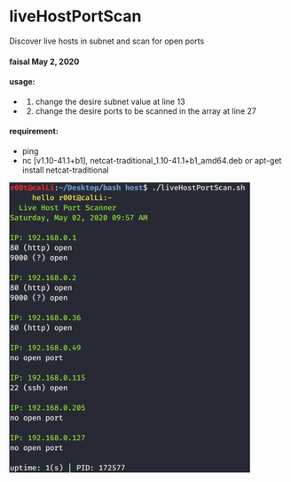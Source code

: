 # liveHostPortScan
Discover live hosts in subnet and scan for open ports


#### faisal May 2, 2020
#### usage: 
- 1. change the desire subnet value at line 13
- 2. change the desire ports to be scanned in the array at line 27
#### requirement: 
- ping
- nc [v1.10-41.1+b1], netcat-traditional_1.10-41.1+b1_amd64.deb or apt-get install netcat-traditional

![Output](https://raw.githubusercontent.com/faisalfs10x/liveHostPortScan/master/live.png)
